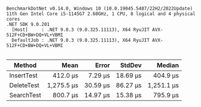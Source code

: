 ```

BenchmarkDotNet v0.14.0, Windows 10 (10.0.19045.5487/22H2/2022Update)
11th Gen Intel Core i5-1145G7 2.60GHz, 1 CPU, 8 logical and 4 physical cores
.NET SDK 9.0.201
  [Host]     : .NET 9.0.3 (9.0.325.11113), X64 RyuJIT AVX-512F+CD+BW+DQ+VL+VBMI
  DefaultJob : .NET 9.0.3 (9.0.325.11113), X64 RyuJIT AVX-512F+CD+BW+DQ+VL+VBMI


```
| Method     | Mean       | Error    | StdDev   | Median     |
|----------- |-----------:|---------:|---------:|-----------:|
| InsertTest |   412.0 μs |  7.29 μs | 18.69 μs |   404.9 μs |
| DeleteTest | 1,275.5 μs | 30.59 μs | 86.27 μs | 1,251.1 μs |
| SearchTest |   800.7 μs | 14.97 μs | 15.38 μs |   795.9 μs |
